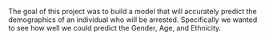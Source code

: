 The goal of this project was to build a model that will accurately predict the demographics of an individual who will be arrested.
Specifically we wanted to see how well we could predict the Gender, Age, and Ethnicity.